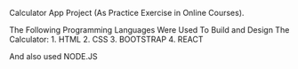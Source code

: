 Calculator App Project (As Practice Exercise in Online Courses).

The Following Programming Languages Were Used To Build and Design The Calculator:
     1. HTML
     2. CSS
     3. BOOTSTRAP
     4. REACT
     
And also used NODE.JS
